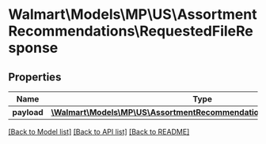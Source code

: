 # Walmart\Models\MP\US\AssortmentRecommendations\RequestedFileResponse

## Properties

Name | Type | Description | Notes
------------ | ------------- | ------------- | -------------
**payload** | [**\Walmart\Models\MP\US\AssortmentRecommendations\FileResponsePayload**](FileResponsePayload.md) |  | [optional]


[[Back to Model list]](./) [[Back to API list]](../../../../../README.md#supported-apis) [[Back to README]](../../../../../README.md)
